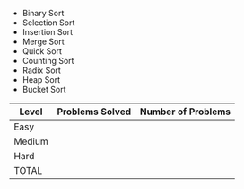 - Binary Sort
- Selection Sort
- Insertion Sort
- Merge Sort
- Quick Sort
- Counting Sort
- Radix Sort
- Heap Sort
- Bucket Sort

|Level|Problems Solved|Number of Problems|
|-----|---------------|------------------|
|Easy|
|Medium|
|Hard|
|TOTAL|


